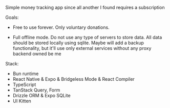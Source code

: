 Simple money tracking app since all another I found requires a subscription

Goals:

- Free to use forever. Only voluntary donations.

- Full offline mode. Do not use any type of servers to store data.
  All data should be stored locally using sqlite.
  Maybe will add a backup functionality, but it'll use only external services without any proxy backend owned be me

Stack:

- Bun runtime
- React Native & Expo & Bridgeless Mode & React Compiler
- TypeScript
- TanStack Query, Form
- Drizzle ORM & Expo SQLite
- UI Kitten
